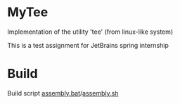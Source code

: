 # MyTee
Implementation of the utility 'tee' (from linux-like system)

This is a test assignment for JetBrains spring internship

# Build
 Build script [assembly.bat](assembly.bat)/[assembly.sh](assembly.sh)
